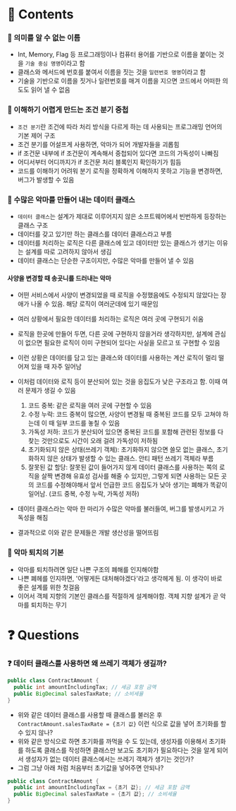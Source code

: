 # 📌 Contents

### 📌 의미를 알 수 없는 이름

- Int, Memory, Flag 등 프로그래밍이나 컴퓨터 용어를 기반으로 이름을 붙이는 것을 `기술 중심 명명`이라고 함
- 클래스와 메서드에 번호를 붙여서 이름을 짓는 것을 `일련번호 명명`이라고 함
- 기술을 기반으로 이름을 짓거나 일련번호를 매겨 이름을 지으면 코드에서 어떠한 의도도 읽어 낼 수 없음

### 📌 이해하기 어렵게 만드는 조건 분기 중첩

- `조건 분기`란 조건에 따라 처리 방식을 다르게 하는 데 사용되는 프로그래밍 언어의 기본 제어 구조
- 조건 분기를 어설프게 사용하면, 악마가 되어 개발자들을 괴롭힘
- if 조건문 내부에 if 조건문이 계속해서 중첩되어 있다면 코드의 가독성이 나빠짐
- 어디서부터 어디까지가 if 조건문 처리 블록인지 확인하기가 힘듬
- 코드를 이해하기 어려워 분기 로직을 정확하게 이해하지 못하고 기능을 변경하면, 버그가 발생할 수 있음

### 📌 수많은 악마를 만들어 내는 데이터 클래스

- `데이터 클래스`는 설계가 제대로 이루어지지 않은 소프트웨어에서 빈번하게 등장하는 클래스 구조
- 데이터를 갖고 있기만 하는 클래스를 데이터 클래스라고 부름
- 데이터를 처리하는 로직은 다른 클래스에 있고 데이터만 있는 클래스가 생기는 이유는 설계를 따로 고려하지 않아서 생김
- 데이터 클래스는 단순한 구조이지만, 수많은 악마를 만들어 낼 수 있음

#### 사양을 변경할 때 송곳니를 드러내는 악마

- 어떤 서비스에서 사양이 변경되었을 때 로직을 수정했음에도 수정되지 않았다는 장애가 나올 수 있음. 해당 로직이 여러군데에 있기 때문임
- 여러 상황에서 필요한 데이터를 처리하는 로직은 여러 곳에 구현되기 쉬움
- 로직을 한곳에 만들어 두면, 다른 곳에 구현하지 않을거라 생각하지만, 설계에 관심이 없으면 필요한 로직이 이미 구현되어 있다는 사실을 모르고 또 구현할 수 있음
- 이런 상황은 데이터를 담고 있는 클래스와 데이터를 사용하는 계산 로직이 멀리 떨어져 있을 때 자주 일어남
- 이처럼 데이터와 로직 등이 분산되어 있는 것을 응집도가 낮은 구조라고 함. 이때 여러 문제가 생길 수 있음

  1. 코드 중복: 같은 로직을 여러 곳에 구현할 수 있음
  2. 수정 누락: 코드 중복이 많으면, 사양이 변경될 때 중복된 코드를 모두 고쳐야 하는데 이 때 일부 코드를 놓칠 수 있음
  3. 가독성 저하: 코드가 분산되어 있으면 중복된 코드를 포함해 관련된 정보를 다 찾는 것만으로도 시간이 오래 걸려 가독성이 저하됨
  4. 초기화되지 않은 상태(쓰레기 객체): 초기화하지 않으면 쓸모 없는 클래스, 초기화하지 않은 상태가 발생할 수 있는 클래스. 안티 패턴 쓰레기 객체라 부름
  5. 잘못된 값 할당: 잘못된 값이 들어가지 않게 데이터 클래스를 사용하는 쪽의 로직을 살짝 변경해 유효성 검사를 해줄 수 있지만, 그렇게 되면 사용하는 모든 곳의 코드를 수정해야해서 앞서 언급한 코드 응집도가 낮아 생기는 폐해가 똑같이 일어남. (코드 중복, 수정 누락, 가독성 저하)

- 데이터 클래스라는 악마 한 마리가 수많은 악마를 불러들여, 버그를 발생시키고 가독성을 해침
- 결과적으로 이와 같은 문제들은 개발 생산성을 떨어뜨림

### 📌 악마 퇴치의 기본

- 악마를 퇴치하려면 일단 나쁜 구조의 폐해를 인지해야함
- 나쁜 폐헤를 인지하면, '어떻게든 대처해야겠다'라고 생각헤게 됨. 이 생각이 바로 좋은 설계를 위한 첫걸음
- 이어서 객체 지향의 기본인 클래스를 적절하게 설계해야함. 객체 지향 설계가 곧 악마를 퇴치하는 무기

# ❓ Questions

### ❓ 데이터 클래스를 사용하면 왜 쓰레기 객체가 생길까?

```java
public class ContractAmount {
  public int amountIncludingTax; // 세금 포함 금액
  public BigDecimal salesTaxRate; // 소비세율
}
```

- 위와 같은 데이터 클래스를 사용할 때 클래스를 불러온 후 `ContractAmount.salesTaxRate = {초기 값}` 이런 식으로 값을 넣어 초기화를 할 수 있지 않나?
- 위와 같은 방식으로 하면 초기화를 까먹을 수 도 있는데, 생성자를 이용해서 초기화를 하도록 클래스를 작성하면 클래스만 보고도 초기화가 필요하다는 것을 알게 되어서 생성자가 없는 데이터 클래스에서는 쓰레기 객체가 생기는 것인가?
- 그럼 그냥 아래 처럼 처음부터 초기값을 넣어주면 안되나?

```java
public class ContractAmount {
  public int amountIncludingTax = {초기 값}; // 세금 포함 금액
  public BigDecimal salesTaxRate = {초기 값}; // 소비세율
}
```
